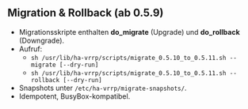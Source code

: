 ## Migration & Rollback (ab 0.5.9)

- Migrationsskripte enthalten **do_migrate** (Upgrade) und **do_rollback** (Downgrade).
- Aufruf:
  - `sh /usr/lib/ha-vrrp/scripts/migrate_0.5.10_to_0.5.11.sh --migrate [--dry-run]`
  - `sh /usr/lib/ha-vrrp/scripts/migrate_0.5.10_to_0.5.11.sh --rollback [--dry-run]`
- Snapshots unter `/etc/ha-vrrp/migrate-snapshots/`.
- Idempotent, BusyBox-kompatibel.
